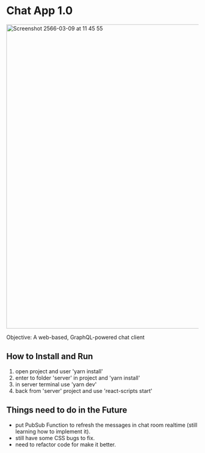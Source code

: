 # Chat App 1.0  
<img width="794" alt="Screenshot 2566-03-09 at 11 45 55" src="https://user-images.githubusercontent.com/78352154/223927298-67c16a80-320f-4d94-8e9a-9a497678d712.png">


Objective: A web-based, GraphQL-powered chat client

## How to Install and Run

1. open project and user 'yarn install'
2. enter to folder 'server' in project and 'yarn install'
3. in server terminal use 'yarn dev'
4. back from 'server' project and use 'react-scripts start'


## Things need to do in the Future
- put PubSub Function to refresh the messages in chat room realtime (still learning how to implement it).
- still have some CSS  bugs to fix.
- need to refactor code for make it better.

